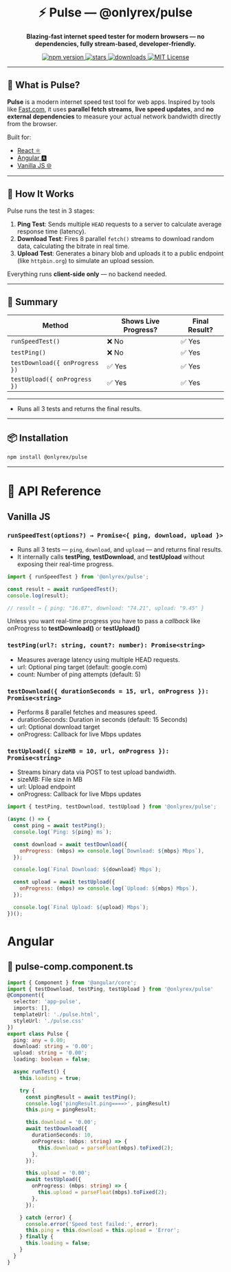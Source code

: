 <h1 align="center">⚡ Pulse — @onlyrex/pulse</h1>

<p align="center">
  <b>Blazing-fast internet speed tester for modern browsers — no dependencies, fully stream-based, developer-friendly.</b>
</p>

<p align="center">
  <a href="https://www.npmjs.com/package/@onlyrex/pulse">
    <img alt="npm version" src="https://img.shields.io/npm/v/@onlyrex/pulse?color=lime&style=flat-square">
  </a>
  <a href="https://github.com/adirathod1822/pulse/stargazers">
    <img alt="stars" src="https://img.shields.io/github/stars/adirathod1822/pulse?style=flat-square">
  </a>
  <a href="https://www.npmjs.com/package/@onlyrex/pulse">
    <img alt="downloads" src="https://img.shields.io/npm/dt/@onlyrex/pulse?style=flat-square">
  </a>
  <a href="https://github.com/adirathod1822/pulse/blob/main/LICENSE">
    <img alt="MIT License" src="https://img.shields.io/npm/l/@onlyrex/pulse?style=flat-square">
  </a>
</p>

---

## 🚀 What is Pulse?

**Pulse** is a modern internet speed test tool for web apps. Inspired by tools like [Fast.com](https://fast.com), it uses **parallel fetch streams**, **live speed updates**, and **no external dependencies** to measure your actual network bandwidth directly from the browser.

Built for:
- [React ⚛️](#React)
- [Angular 🅰️](#Angular)
- [Vanilla JS 🌐](#Vanilla-JS)

---

## 🧠 How It Works

Pulse runs the test in 3 stages:

1. **Ping Test**: Sends multiple `HEAD` requests to a server to calculate average response time (latency).
2. **Download Test**: Fires 8 parallel `fetch()` streams to download random data, calculating the bitrate in real time.
3. **Upload Test**: Generates a binary blob and uploads it to a public endpoint (like `httpbin.org`) to simulate an upload session.

Everything runs **client-side only** — no backend needed.

---

## 🧠 Summary

| Method                         | Shows Live Progress? | Final Result? |
| ------------------------------ | -------------------- | ------------- |
| `runSpeedTest()`               | ❌ No                 | ✅ Yes         |
| `testPing()`                   | ❌ No                 | ✅ Yes         |
| `testDownload({ onProgress })` | ✅ Yes                | ✅ Yes         |
| `testUpload({ onProgress })`   | ✅ Yes                | ✅ Yes         |

---



* Runs all 3 tests and returns the final results.


---

## 📦 Installation

```bash
npm install @onlyrex/pulse
```
---
# 📘 API Reference

## Vanilla JS
### `runSpeedTest(options?) → Promise<{ ping, download, upload }>`

- Runs all 3 tests — `ping`, `download`, and `upload` — and returns final results.
- It internally calls **testPing**, **testDownload**, and **testUpload** without exposing their real-time progress.

```js
import { runSpeedTest } from '@onlyrex/pulse';

const result = await runSpeedTest();
console.log(result);

// result → { ping: "16.87", download: "74.21", upload: "9.45" }
```
Unless you want real-time progress you have to pass a *callback* like onProgress to **testDownload()** or **testUpload()**

### `testPing(url?: string, count?: number): Promise<string>`
- Measures average latency using multiple HEAD requests.
- url: Optional ping target (default: google.com)
- count: Number of ping attempts (default: 5)

### `testDownload({ durationSeconds = 15, url, onProgress }): Promise<string>`
- Performs 8 parallel fetches and measures speed.
- durationSeconds: Duration in seconds (default: 15 Seconds)
- url: Optional download target
- onProgress: Callback for live Mbps updates

### `testUpload({ sizeMB = 10, url, onProgress }): Promise<string>`
- Streams binary data via POST to test upload bandwidth.
- sizeMB: File size in MB
- url: Upload endpoint
- onProgress: Callback for live Mbps updates

```js
import { testPing, testDownload, testUpload } from '@onlyrex/pulse';

(async () => {
  const ping = await testPing();
  console.log(`Ping: ${ping} ms`);

  const download = await testDownload({
    onProgress: (mbps) => console.log(`Download: ${mbps} Mbps`),
  });

  console.log(`Final Download: ${download} Mbps`);

  const upload = await testUpload({
    onProgress: (mbps) => console.log(`Upload: ${mbps} Mbps`),
  });

  console.log(`Final Upload: ${upload} Mbps`);
})();

```

# Angular
## 🔧 pulse-comp.component.ts
```ts
import { Component } from '@angular/core';
import { testDownload, testPing, testUpload } from '@onlyrex/pulse'
@Component({
  selector: 'app-pulse',
  imports: [],
  templateUrl: './pulse.html',
  styleUrl: './pulse.css'
})
export class Pulse {
  ping: any = 0.00;
  download: string = '0.00';
  upload: string = '0.00';
  loading: boolean = false;

  async runTest() {
    this.loading = true;

    try {
      const pingResult = await testPing();
      console.log('pingResult.ping====>', pingResult)
      this.ping = pingResult;

      this.download = '0.00';
      await testDownload({
        durationSeconds: 10,
        onProgress: (mbps: string) => {
          this.download = parseFloat(mbps).toFixed(2);
        },
      });

      this.upload = '0.00';
      await testUpload({
        onProgress: (mbps: string) => {
          this.upload = parseFloat(mbps).toFixed(2);
        },
      });

    } catch (error) {
      console.error('Speed test failed:', error);
      this.ping = this.download = this.upload = 'Error';
    } finally {
      this.loading = false;
    }
  }
}

```



